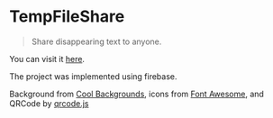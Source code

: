 # TempFileShare

> Share disappearing text to anyone.

You can visit it [here](https://temp-file-share.firebaseapp.com).

The project was implemented using firebase. 

Background from [Cool Backgrounds](https://coolbackgrounds.io/), icons from [Font Awesome](https://fontawesome.com), and QRCode by [qrcode.js](https://davidshimjs.github.io/qrcodejs/)
